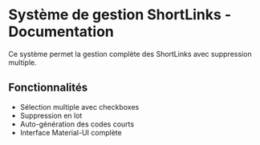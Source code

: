 # Système de gestion ShortLinks - Documentation

Ce système permet la gestion complète des ShortLinks avec suppression multiple.

## Fonctionnalités
- Sélection multiple avec checkboxes  
- Suppression en lot
- Auto-génération des codes courts
- Interface Material-UI complète

